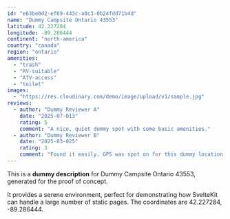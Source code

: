```yaml
---
id: "e63be0d2-ef69-443c-a0c3-0b24fdd71b4d"
name: "Dummy Campsite Ontario 43553"
latitude: 42.227284
longitude: -89.286444
continent: "north-america"
country: "canada"
region: "ontario"
amenities:
  - "trash"
  - "RV-suitable"
  - "ATV-access"
  - "toilet"
images:
  - "https://res.cloudinary.com/demo/image/upload/v1/sample.jpg"
reviews:
  - author: "Dummy Reviewer A"
    date: "2025-07-013"
    rating: 5
    comment: "A nice, quiet dummy spot with some basic amenities."
  - author: "Dummy Reviewer B"
    date: "2025-03-025"
    rating: 3
    comment: "Found it easily. GPS was spot on for this dummy location."
---
```


This is a **dummy description** for Dummy Campsite Ontario 43553, generated for the proof of concept.

It provides a serene environment, perfect for demonstrating how SvelteKit can handle a large number of static pages. The coordinates are 42.227284, -89.286444.
